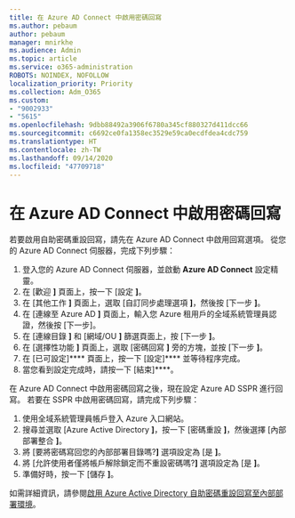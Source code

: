 ```yaml
---
title: 在 Azure AD Connect 中啟用密碼回寫
ms.author: pebaum
author: pebaum
manager: mnirkhe
ms.audience: Admin
ms.topic: article
ms.service: o365-administration
ROBOTS: NOINDEX, NOFOLLOW
localization_priority: Priority
ms.collection: Adm_O365
ms.custom:
- "9002933"
- "5615"
ms.openlocfilehash: 9dbb88492a3906f6780a345cf880327d411dcc66
ms.sourcegitcommit: c6692ce0fa1358ec3529e59ca0ecdfdea4cdc759
ms.translationtype: HT
ms.contentlocale: zh-TW
ms.lasthandoff: 09/14/2020
ms.locfileid: "47709718"
---
```

# <a name="enable-password-writeback-in-azure-ad-connect"></a>在 Azure AD Connect 中啟用密碼回寫

若要啟用自助密碼重設回寫，請先在 Azure AD Connect 中啟用回寫選項。 從您的 Azure AD Connect 伺服器，完成下列步驟：

1. 登入您的 Azure AD Connect 伺服器，並啟動 **Azure AD Connect** 設定精靈。
2. 在 [歡迎 **]** 頁面上，按一下 [設定 **]**。
3. 在 [其他工作 **]** 頁面上，選取 [自訂同步處理選項 **]**，然後按 [下一步 **]**。
4. 在 [連線至 Azure AD **]** 頁面上，輸入您 Azure 租用戶的全域系統管理員認證，然後按 [下一步]。
5. 在 [連線目錄 **]** 和 [網域/OU **]** 篩選頁面上，按 [下一步 **]**。
6. 在 [選擇性功能 **]** 頁面上，選取 [密碼回寫 **]** 旁的方塊，並按 [下一步 **]**。
7. 在 [已可設定]**** 頁面上，按一下 [設定]**** 並等待程序完成。
8. 當您看到設定完成時，請按一下 [結束]****。

在 Azure AD Connect 中啟用密碼回寫之後，現在設定 Azure AD SSPR 進行回寫。  若要在 SSPR 中啟用密碼回寫，請完成下列步驟：

1. 使用全域系統管理員帳戶登入 Azure 入口網站。
2. 搜尋並選取 [Azure Active Directory **]**，按一下 [密碼重設 **]**，然後選擇 [內部部署整合 **]**。
3. 將 [要將密碼寫回您的內部部署目錄嗎?**]** 選項設定為 [是 **]**。
4. 將 [允許使用者僅將帳戶解除鎖定而不重設密碼嗎?**]** 選項設定為 [是 **]**。
5. 準備好時，按一下 [儲存 **]**。

如需詳細資訊，請參閱[啟用 Azure Active Directory 自助密碼重設回寫至內部部署環境](https://docs.microsoft.com/azure/active-directory/authentication/tutorial-enable-sspr-writeback)。
